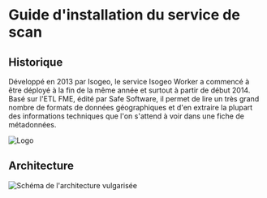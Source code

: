 # Guide d'installation du service de scan

## Historique

Développé en 2013 par Isogeo, le service Isogeo Worker a commencé à être déployé à la fin de la même année et surtout à partir de début 2014. Basé sur l'ETL FME, édité par Safe Software, il permet de lire un très grand nombre de formats de données géographiques et d'en extraire la plupart des informations techniques que l'on s'attend à voir dans une fiche de métadonnées.

![Logo ](http://www.safe.com/inc/images/safe-software-logo.png "Nommer le nouveau service et cliquer sur télécharger")

## Architecture

![Schéma de l'architecture vulgarisée](/fr/images/scanFME_architecture.png "Architecture globale du service de scan Isogeo")
